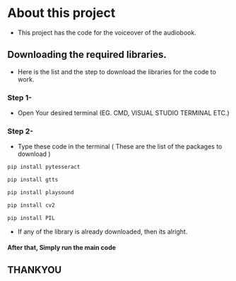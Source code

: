 # About this project

- This project has the code for the voiceover of the audiobook.

## Downloading the required libraries.

- Here is the list and the step to download the libraries for the code to work.

### Step 1-

- Open Your desired terminal (EG. CMD, VISUAL STUDIO TERMINAL ETC.)


### Step 2-

- Type these code in the terminal ( These are the list of the packages to download )

```bash
pip install pytesseract
```

```bash
pip install gtts
```

```bash
pip install playsound
```

```bash
pip install cv2
```

```bash
pip install PIL
```

- If any of the library is already downloaded, then its alright.

#### After that, Simply run the main code
## THANKYOU
